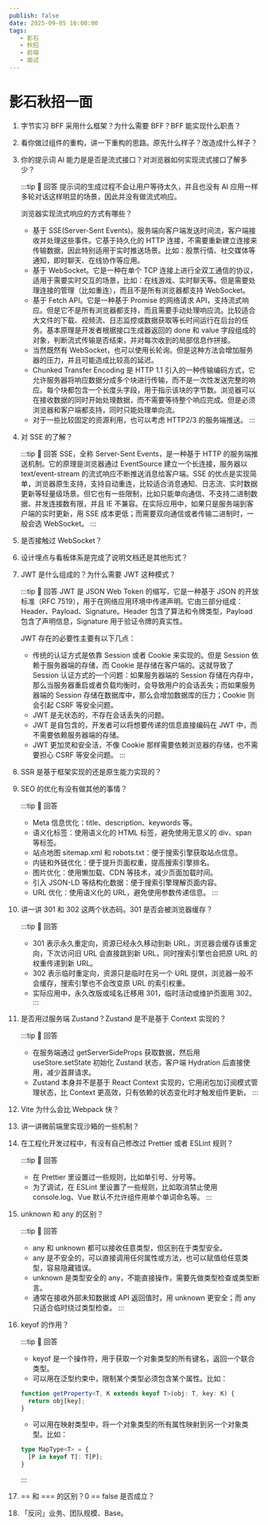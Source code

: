 ```yaml
---
publish: false
date: 2025-09-05 16:00:00
tags:
   - 影石
   - 秋招
   - 前端
   - 面试
---
```


# 影石秋招一面

1. 字节实习 BFF 采用什么框架？为什么需要 BFF？BFF 能实现什么职责？
2. 看你做过组件的重构，讲一下重构的思路。原先什么样子？改造成什么样子？
3. 你的提示词 AI 能力是是否是流式接口？对浏览器如何实现流式接口了解多少？

   :::tip 📌 回答
   提示词的生成过程不会让用户等待太久，并且也没有 AI 应用一样多轮对话这样明显的场景，因此并没有做流式响应。

   浏览器实现流式响应的方式有哪些？
   - 基于 SSE(Server-Sent Events)。服务端向客户端发送时间流，客户端接收并处理这些事件。它基于持久化的 HTTP 连接，不需要重新建立连接来传输数据，因此特别适用于实时推送场景。比如：股票行情、社交媒体等通知，即时聊天、在线协作等应用。
   - 基于 WebSocket。它是一种在单个 TCP 连接上进行全双工通信的协议，适用于需要实时交互的场景，比如：在线游戏、实时聊天等。但是需要处理连接的管理（比如重连），而且不是所有浏览器都支持 WebSocket。
   - 基于 Fetch API。它是一种基于 Promise 的网络请求 API，支持流式响应。但是它不是所有浏览器都支持，而且需要手动处理响应流。比较适合大文件的下载、视频流、日志监控或数据获取等长时间运行在后台的任务。基本原理是开发者根据接口生成器返回的 done 和 value 字段组成的对象，判断流式传输是否结束，并对每次收到的局部信息作拼接。
   - 当然既然有 WebSocket，也可以使用长轮询。但是这种方法会增加服务器的压力，并且可能造成比较高的延迟。
   - Chunked Transfer Encoding 是 HTTP 1.1 引入的一种传输编码方式，它允许服务器将响应数据分成多个块进行传输，而不是一次性发送完整的响应。每个块都包含一个长度头字段，用于指示该块的字节数。浏览器可以在接收数据的同时开始处理数据，而不需要等待整个响应完成。但是必须浏览器和客户端都支持，同时只能处理单向流。
   - 对于一些比较固定的资源利用，也可以考虑 HTTP2/3 的服务端推送。
   :::

4. 对 SSE 的了解？

   :::tip 📌 回答
   SSE，全称 Server-Sent Events，是一种基于 HTTP 的服务端推送机制。它的原理是浏览器通过 EventSource 建立一个长连接，服务器以 text/event-stream 的流式响应不断推送消息给客户端。SSE 的优点是实现简单，浏览器原生支持，支持自动重连，比较适合消息通知、日志流、实时数据更新等轻量级场景。但它也有一些限制，比如只能单向通信、不支持二进制数据、并发连接数有限，并且 IE 不兼容。在实际应用中，如果只是服务端到客户端的实时更新，用 SSE 成本更低；而需要双向通信或者传输二进制时，一般会选 WebSocket。
   :::

5. 是否接触过 WebSocket？
6. 设计埋点与看板体系是完成了说明文档还是其他形式？
7. JWT 是什么组成的？为什么需要 JWT 这种模式？
   
   :::tip 📌 回答
   JWT 是 JSON Web Token 的缩写，它是一种基于 JSON 的开放标准（RFC 7519），用于在网络应用环境中传递声明。它由三部分组成：Header、Payload、Signature。Header 包含了算法和令牌类型，Payload 包含了声明信息，Signature 用于验证令牌的真实性。

   JWT 存在的必要性主要有以下几点：
   - 传统的认证方式是依靠 Session 或者 Cookie 来实现的。但是 Session 依赖于服务器端的存储，而 Cookie 是存储在客户端的。这就导致了 Session 认证方式的一个问题：如果服务器端的 Session 存储在内存中，那么当服务器重启或者负载均衡时，会导致用户的会话丢失；而如果服务器端的 Session 存储在数据库中，那么会增加数据库的压力；Cookie 则会引起 CSRF 等安全问题。
   - JWT 是无状态的，不存在会话丢失的问题。
   - JWT 是自包含的，开发者可以将想要传递的信息直接编码在 JWT 中，而不需要依赖服务器端的存储。
   - JWT 更加灵和安全活，不像 Cookie 那样需要依赖浏览器的存储，也不需要担心 CSRF 等安全问题。
   :::

8. SSR 是基于框架实现的还是原生能力实现的？
9.  SEO 的优化有没有做其他的事情？

      :::tip 📌 回答
      - Meta 信息优化：title、description、keywords 等。
      - 语义化标签：使用语义化的 HTML 标签，避免使用无意义的 div、span 等标签。
      - 站点地图 sitemap.xml 和 robots.txt：便于搜索引擎获取站点信息。
      - 内链和外链优化：便于提升页面权重，提高搜索引擎排名。
      - 图片优化：使用懒加载、CDN 等技术，减少页面加载时间。
      - 引入 JSON-LD 等结构化数据：便于搜索引擎理解页面内容。
      - URL 优化：使用语义化的 URL，避免使用参数传递信息。
      :::

10. 讲一讲 301 和 302 这两个状态码。301 是否会被浏览器缓存？
    
    :::tip 📌 回答
    - 301 表示永久重定向，资源已经永久移动到新 URL，浏览器会缓存该重定向，下次访问旧 URL 会直接跳到新 URL，同时搜索引擎也会把原 URL 的权重传递到新 URL。
    - 302 表示临时重定向，资源只是临时在另一个 URL 提供，浏览器一般不会缓存，搜索引擎也不会改变原 URL 的索引权重。
    - 实际应用中，永久改版或域名迁移用 301，临时活动或维护页面用 302。
    :::

11. 是否用过服务端 Zustand？Zustand 是不是基于 Context 实现的？
    
    :::tip 📌 回答
    - 在服务端通过 getServerSideProps 获取数据，然后用 useStore.setState 初始化 Zustand 状态，客户端 Hydration 后直接使用，减少首屏请求。
    - Zustand 本身并不是基于 React Context 实现的，它用闭包加订阅模式管理状态，比 Context 更高效，只有依赖的状态变化时才触发组件更新。
    :::

12. Vite 为什么会比 Webpack 快？
13. 讲一讲微前端里实现沙箱的一些机制？
14. 在工程化开发过程中，有没有自己修改过 Prettier 或者 ESLint 规则？

    :::tip 📌 回答
    - 在 Prettier 里设置过一些规则，比如单引号、分号等。
    - 为了调试，在 ESLint 里设置了一些规则，比如取消禁止使用 console.log、Vue 默认不允许组件用单个单词命名等。
    :::

15. unknown 和 any 的区别？
    
    :::tip 📌 回答
    - any 和 unknown 都可以接收任意类型，但区别在于类型安全。
    - any 是不安全的，可以直接调用任何属性或方法，也可以赋值给任意类型，容易隐藏错误。
    - unknown 是类型安全的 any，不能直接操作，需要先做类型检查或类型断言。
    - 通常在接收外部未知数据或 API 返回值时，用 unknown 更安全；而 any 只适合临时绕过类型检查。
    :::

16. keyof 的作用？

    :::tip 📌 回答
    - keyof 是一个操作符，用于获取一个对象类型的所有键名，返回一个联合类型。
    - 可以用在泛型约束中，限制某个类型必须包含某个属性。比如：
    ```ts
    function getProperty<T, K extends keyof T>(obj: T, key: K) {
      return obj[key];
    }
    ```
    - 可以用在映射类型中，将一个对象类型的所有属性映射到另一个对象类型。比如：
    ```ts
    type MapType<T> = {
      [P in keyof T]: T[P];
    }
    ```
    :::

17. == 和 === 的区别？0 == false 是否成立？
18. 「反问」业务、团队规模、Base。
